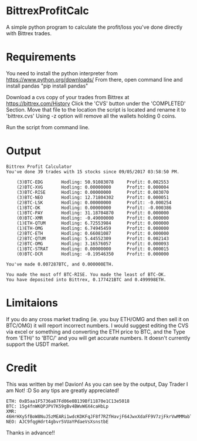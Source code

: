 # BittrexProfitCalc
A simple python program to calculate the profit/loss you've done directly with Bittrex trades.

# Requirements

You need to install the python interpreter from https://www.python.org/downloads/
From there, open command line and install pandas "pip install pandas"

Download a cvs copy of your trades from Bittrex at  https://bittrex.com/History
Click the 'CVS' button under the 'COMPLETED' Section.
Move that file to the location the script is located and rename it to 'bittrex.cvs'
Using -z option will remove all the wallets holding 0 coins.

Run the script from command line.

# Output

    Bittrex Profit Calculator
    You've done 39 trades with 15 stocks since 09/05/2017 03:58:50 PM.
    
        (3)BTC-EDG       Hodling: 50.91083078     Profit: 0.002553
        (2)BTC-XVG       Hodling: 0.00000000      Profit: 0.000004
        (3)BTC-RISE      Hodling: 0.00000000      Profit: 0.003070
        (3)BTC-NEO       Hodling: 12.71804302     Profit: 0.000051
        (2)BTC-LSK       Hodling: 0.00000000      Profit: -0.000254
        (1)BTC-OK        Hodling: 0.00000000      Profit: -0.000386
        (1)BTC-PAY       Hodling: 31.18704870     Profit: 0.000000
        (0)BTC-XMR       Hodling: -0.49000000     Profit: 0.000000
        (1)ETH-QTUM      Hodling: 6.72553984      Profit: 0.000000
        (1)ETH-OMG       Hodling: 6.74945459      Profit: 0.000000
        (2)BTC-ETH       Hodling: 0.66081087      Profit: 0.000000
        (2)BTC-QTUM      Hodling: 5.44552309      Profit: 0.002143
        (2)BTC-OMG       Hodling: 3.16576057      Profit: 0.000093
        (1)BTC-STRAT     Hodling: 0.00000000      Profit: 0.000015
        (0)BTC-DCR       Hodling: -0.19546350     Profit: 0.000000
        
    You've made 0.007287BTC, and 0.000000ETH.                                                                               
    
    You made the most off BTC-RISE. You made the least of BTC-OK.
    You have deposited into Bittrex, 0.177421BTC and 0.499998ETH. 
    
# Limitaions
If you do any cross market trading (ie. you buy ETH/OMG and then sell it on BTC/OMG) it will report incorrect numbers.
I would suggest editing the CVS via excel or something and converting the ETH price to BTC, and the Type from 'ETH/' to 'BTC/' and you will get accurate numbers.
It doesn't currently support the USDT market.

# Credit
This was written by me! Davion!
As you can see by the output, Day Trader I am Not! :D So any tips are greatly appreciated!

    ETH: 0xB5aa1F5736a87Fd06e0B139Bf11870e1C13e5018
    BTC: 15g4fnWKQPJPV7K59gBv4BWvW6X4caHbLp
    XMR: 46HrHXy5fBoW8NuJ5zMEARi1wdcKDKFqJF8f7RZfHavjF64JwxXdaFF9V7zjFkrVwMMMabTopVs42h19Q9EfFRfPJehYmHW
    NEO: AJC9fqgHdrt4gbvr5VUaYPdaeVsXsnstbE

Thanks in advance!!